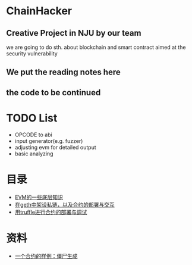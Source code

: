 # ChainHacker
## Creative Project in NJU by our team
  we are going to do sth. about blockchain and smart contract
  aimed at the security vulnerability
## We put the reading notes here 
## the code to be continued
 
# TODO List
* OPCODE to abi
* input generator(e.g. fuzzer)
* adjusting evm for detailed output
* basic analyzing

# 目录
* [EVM的一些底层知识](https://github.com/Chirachiino/ChainHacker/blob/master/OPCODE_to_abi.md)
* [在geth中架设私链，以及合约的部署与交互](https://github.com/Chirachiino/ChainHacker/blob/master/deploy_private_chain.md)
* [用truffle进行合约的部署与调试](https://github.com/Chirachiino/ChainHacker/blob/master/truffle.md)

# 资料
* [一个合约的样例：僵尸生成](https://github.com/Chirachiino/ChainHacker/blob/master/zombie.sol)
